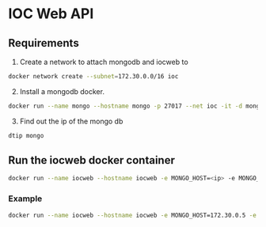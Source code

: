 # IOC Web API
## Requirements
1. Create a network to attach mongodb and iocweb to
```bash
docker network create --subnet=172.30.0.0/16 ioc
```
2. Install a mongodb docker.
```bash
docker run --name mongo --hostname mongo -p 27017 --net ioc -it -d mongo:3
```
3. Find out the ip of the mongo db
```bash
dtip mongo
```
## Run the iocweb docker container
```bash
docker run --name iocweb --hostname iocweb -e MONGO_HOST=<ip> -e MONGO_PORT=27017 -e TIMEZONE=2 -p 3080 -it -d dmeyerdave/iocweb
```
### Example
```bash
docker run --name iocweb --hostname iocweb -e MONGO_HOST=172.30.0.5 -e MONGO_PORT=27017 -e TIMEZONE=2 -p 1380:3080 -it -d dameyerdave/iocweb
```
